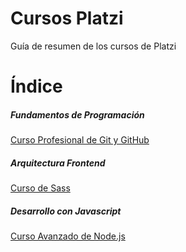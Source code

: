 # Cursos Platzi
Guía de resumen de los cursos de Platzi

# Índice

##### Fundamentos de Programación
[Curso Profesional de Git y GitHub](Curso%20Profesional%20de%20Git%20y%20GitHub/README.md#curso-profesional-de-git-y-github)

##### Arquitectura Frontend
[Curso de Sass](Curso%20de%20Sass/README.md#curso-de-sass)

##### Desarrollo con Javascript
[Curso Avanzado de Node.js](Curso%20Avanzado%20de%20Node.js/README.md#curso-avanzado-de-nodejs)

